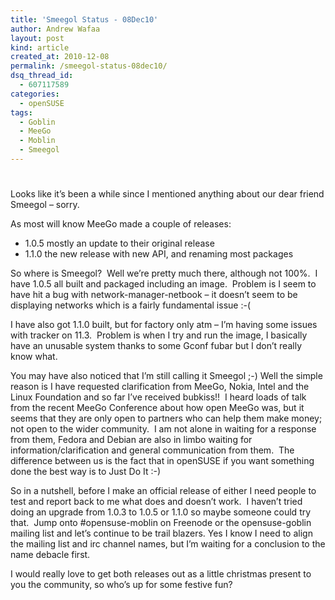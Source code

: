 ```yaml
---
title: 'Smeegol Status - 08Dec10'
author: Andrew Wafaa
layout: post
kind: article
created_at: 2010-12-08
permalink: /smeegol-status-08dec10/
dsq_thread_id:
  - 607117589
categories:
  - openSUSE
tags:
  - Goblin
  - MeeGo
  - Moblin
  - Smeegol
---
```

# 

Looks like it’s been a while since I mentioned anything about our dear friend Smeegol – sorry.

As most will know MeeGo made a couple of releases:

*   1.0.5 mostly an update to their original release
*   1.1.0 the new release with new API, and renaming most packages

So where is Smeegol?  Well we’re pretty much there, although not 100%.  I have 1.0.5 all built and packaged including an image.  Problem is I seem to have hit a bug with network-manager-netbook – it doesn’t seem to be displaying networks which is a fairly fundamental issue :-(

I have also got 1.1.0 built, but for factory only atm – I’m having some issues with tracker on 11.3.  Problem is when I try and run the image, I basically have an unusable system thanks to some Gconf fubar but I don’t really know what.

You may have also noticed that I’m still calling it Smeegol ;-) Well the simple reason is I have requested clarification from MeeGo, Nokia, Intel and the Linux Foundation and so far I’ve received bubkiss!!  I heard loads of talk from the recent MeeGo Conference about how open MeeGo was, but it seems that they are only open to partners who can help them make money; not open to the wider community.  I am not alone in waiting for a response from them, Fedora and Debian are also in limbo waiting for information/clarification and general communication from them.  The difference between us is the fact that in openSUSE if you want something done the best way is to Just Do It :-)

So in a nutshell, before I make an official release of either I need people to test and report back to me what does and doesn’t work.  I haven’t tried doing an upgrade from 1.0.3 to 1.0.5 or 1.1.0 so maybe someone could try that.  Jump onto #opensuse-moblin on Freenode or the opensuse-goblin mailing list and let’s continue to be trail blazers. Yes I know I need to align the mailing list and irc channel names, but I’m waiting for a conclusion to the name debacle first.

I would really love to get both releases out as a little christmas present to you the community, so who’s up for some festive fun?
